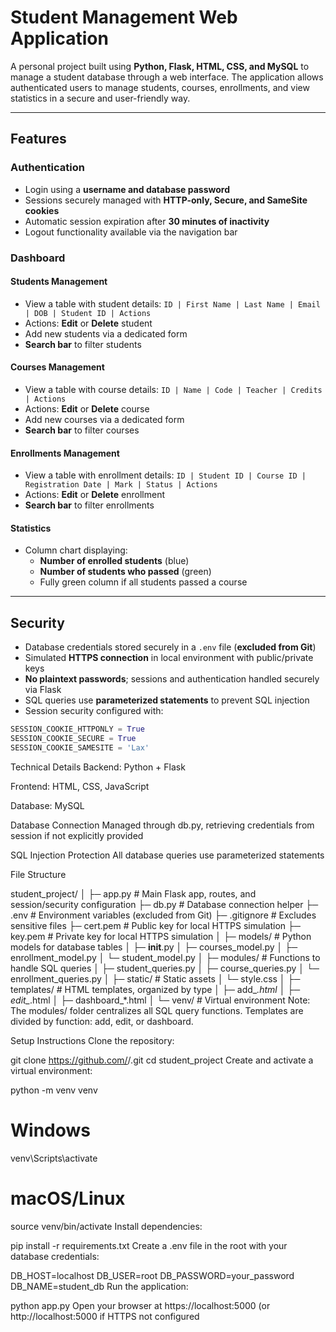 # Student Management Web Application

A personal project built using **Python, Flask, HTML, CSS, and MySQL** to manage a student database through a web interface. The application allows authenticated users to manage students, courses, enrollments, and view statistics in a secure and user-friendly way.

---

## Features

### Authentication
- Login using a **username and database password**  
- Sessions securely managed with **HTTP-only, Secure, and SameSite cookies**  
- Automatic session expiration after **30 minutes of inactivity**  
- Logout functionality available via the navigation bar  

### Dashboard

#### Students Management
- View a table with student details: `ID | First Name | Last Name | Email | DOB | Student ID | Actions`  
- Actions: **Edit** or **Delete** student  
- Add new students via a dedicated form  
- **Search bar** to filter students  

#### Courses Management
- View a table with course details: `ID | Name | Code | Teacher | Credits | Actions`  
- Actions: **Edit** or **Delete** course  
- Add new courses via a dedicated form  
- **Search bar** to filter courses  

#### Enrollments Management
- View a table with enrollment details: `ID | Student ID | Course ID | Registration Date | Mark | Status | Actions`  
- Actions: **Edit** or **Delete** enrollment  
- **Search bar** to filter enrollments  

#### Statistics
- Column chart displaying:  
  - **Number of enrolled students** (blue)  
  - **Number of students who passed** (green)  
  - Fully green column if all students passed a course  

---

## Security
- Database credentials stored securely in a `.env` file (**excluded from Git**)  
- Simulated **HTTPS connection** in local environment with public/private keys  
- **No plaintext passwords**; sessions and authentication handled securely via Flask  
- SQL queries use **parameterized statements** to prevent SQL injection  
- Session security configured with:
```python
SESSION_COOKIE_HTTPONLY = True
SESSION_COOKIE_SECURE = True
SESSION_COOKIE_SAMESITE = 'Lax'
```
Technical Details
Backend: Python + Flask

Frontend: HTML, CSS, JavaScript

Database: MySQL

Database Connection
Managed through db.py, retrieving credentials from session if not explicitly provided

SQL Injection Protection
All database queries use parameterized statements

File Structure

student_project/
│
├─ app.py                 # Main Flask app, routes, and session/security configuration
├─ db.py                  # Database connection helper
├─ .env                   # Environment variables (excluded from Git)
├─ .gitignore             # Excludes sensitive files
├─ cert.pem                # Public key for local HTTPS simulation
├─ key.pem                 # Private key for local HTTPS simulation
│
├─ models/                # Python models for database tables
│   ├─ __init__.py
│   ├─ courses_model.py
│   ├─ enrollment_model.py
│   └─ student_model.py
│
├─ modules/               # Functions to handle SQL queries
│   ├─ student_queries.py
│   ├─ course_queries.py
│   └─ enrollment_queries.py
│
├─ static/                # Static assets
│   └─ style.css
│
├─ templates/             # HTML templates, organized by type
│   ├─ add_*.html
│   ├─ edit_*.html
│   ├─ dashboard_*.html
│
└─ venv/                  # Virtual environment
Note: The modules/ folder centralizes all SQL query functions. Templates are divided by function: add, edit, or dashboard.

Setup Instructions
Clone the repository:


git clone https://github.com/<USERNAME>/<REPO>.git
cd student_project
Create and activate a virtual environment:


python -m venv venv
# Windows
venv\Scripts\activate
# macOS/Linux
source venv/bin/activate
Install dependencies:


pip install -r requirements.txt
Create a .env file in the root with your database credentials:

DB_HOST=localhost
DB_USER=root
DB_PASSWORD=your_password
DB_NAME=student_db
Run the application:


python app.py
Open your browser at https://localhost:5000 (or http://localhost:5000 if HTTPS not configured
